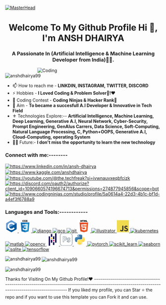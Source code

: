 [![MasterHead](https://firebasestorage.googleapis.com/v0/b/flexi-coding.appspot.com/o/dempgi7-520f8d5f-63d4-4453-8822-dbc149ae27f8.gif?alt=media&token=91c0c7b2-93c3-4029-b011-1a8703c5730d)](https://rishavchanda.io)
<h1 align="center">Welcome To My Github Profile Hi 👋, I'm ANSH DHAIRYA</h1>
<h3 align="center">A Passionate In (Artificial Intelligence & Machine Learning Developer from India)👨‍💻.</h3>
<img align="right" alt="Coding" width="400" src="https://cdn.dribbble.com/users/1162077/screenshots/3848914/programmer.gif">

<p align="left"> <img src="https://komarev.com/ghpvc/?username=anshdhairya99&label=Profile%20views&color=0e75b6&style=flat" alt="anshdhairya99" /> </p>

- 📫 How to reach me - **LINKDIN, INSTAGRAM, TWITTER, DISCORD**
- ⚡ Hobbies - **I Loved Coding & Problem Solver🧿!❤**
- 🔹 Coding Contest - **Coding Ninjas & Hacker Rank🔰**
- 🧿 Aim - **To became a succesfull A.I Developer & Innovative in Tech Field**
- ⚜ Technologies Explore:-- **Artificial Intelligence, Machine Learning, Deep Learning, Generative A.I, Neural Network, Cyber-Security, Prompt Engineering, GenAlus Carrers, Data Science, Soft-Computing, Natural Language Processing, C, Python+OOPS, Generative A.I, Cloud-Computing, operating System**
- 👨‍💻 Future:- **I don't miss the opportunity to learn the new technology**
<h3 align="left">Connect with me:--------</h3>
<p align="left">
<a href="https://linkedin.com/in/https://www.linkedin.com/in/ansh-dhairya" target="blank"><img align="center" src="https://raw.githubusercontent.com/rahuldkjain/github-profile-readme-generator/master/src/images/icons/Social/linked-in-alt.svg" alt="https://www.linkedin.com/in/ansh-dhairya" height="30" width="40" /></a>
<a href="https://kaggle.com/https://www.kaggle.com/anshdhairya" target="blank"><img align="center" src="https://raw.githubusercontent.com/rahuldkjain/github-profile-readme-generator/master/src/images/icons/Social/kaggle.svg" alt="https://www.kaggle.com/anshdhairya" height="30" width="40" /></a>
<a href="https://www.youtube.com/c/https://youtube.com/@the.techfreak?si=ivwnauvxeqbfcizk" target="blank"><img align="center" src="https://raw.githubusercontent.com/rahuldkjain/github-profile-readme-generator/master/src/images/icons/Social/youtube.svg" alt="https://youtube.com/@the.techfreak?si=ivwnauvxeqbfcizk" height="30" width="40" /></a>
<a href="https://discord.gg/https://discord.com/oauth2/authorize?client_id=1090660574196674713&permissions=274877945856&scope=bot" target="blank"><img align="center" src="https://raw.githubusercontent.com/rahuldkjain/github-profile-readme-generator/master/src/images/icons/Social/discord.svg" alt="https://discord.com/oauth2/authorize?client_id=1090660574196674713&permissions=274877945856&scope=bot" height="30" width="40" /></a>
<a href="/https://www.codingninjas.com/studio/profile/5a0614a4-22d3-4b1c-bf1d-a4ef3f6788a9" target="blank"><img align="center" src="https://raw.githubusercontent.com/rahuldkjain/github-profile-readme-generator/master/src/images/icons/Social/rss.svg" alt="https://www.codingninjas.com/studio/profile/5a0614a4-22d3-4b1c-bf1d-a4ef3f6788a9" height="30" width="40" /></a>
</p>

<h3 align="left">Languages and Tools:------------</h3>
<p align="left"> <a href="https://www.cprogramming.com/" target="_blank" rel="noreferrer"> <img src="https://raw.githubusercontent.com/devicons/devicon/master/icons/c/c-original.svg" alt="c" width="40" height="40"/> </a> <a href="https://www.w3schools.com/css/" target="_blank" rel="noreferrer"> <img src="https://raw.githubusercontent.com/devicons/devicon/master/icons/css3/css3-original-wordmark.svg" alt="css3" width="40" height="40"/> </a> <a href="https://www.djangoproject.com/" target="_blank" rel="noreferrer"> <img src="https://cdn.worldvectorlogo.com/logos/django.svg" alt="django" width="40" height="40"/> </a> <a href="https://cloud.google.com" target="_blank" rel="noreferrer"> <img src="https://www.vectorlogo.zone/logos/google_cloud/google_cloud-icon.svg" alt="gcp" width="40" height="40"/> </a> <a href="https://git-scm.com/" target="_blank" rel="noreferrer"> <img src="https://www.vectorlogo.zone/logos/git-scm/git-scm-icon.svg" alt="git" width="40" height="40"/> </a> <a href="https://www.w3.org/html/" target="_blank" rel="noreferrer"> <img src="https://raw.githubusercontent.com/devicons/devicon/master/icons/html5/html5-original-wordmark.svg" alt="html5" width="40" height="40"/> </a> <a href="https://www.adobe.com/in/products/illustrator.html" target="_blank" rel="noreferrer"> <img src="https://www.vectorlogo.zone/logos/adobe_illustrator/adobe_illustrator-icon.svg" alt="illustrator" width="40" height="40"/> </a> <a href="https://developer.mozilla.org/en-US/docs/Web/JavaScript" target="_blank" rel="noreferrer"> <img src="https://raw.githubusercontent.com/devicons/devicon/master/icons/javascript/javascript-original.svg" alt="javascript" width="40" height="40"/> </a> <a href="https://kubernetes.io" target="_blank" rel="noreferrer"> <img src="https://www.vectorlogo.zone/logos/kubernetes/kubernetes-icon.svg" alt="kubernetes" width="40" height="40"/> </a> <a href="https://www.mathworks.com/" target="_blank" rel="noreferrer"> <img src="https://upload.wikimedia.org/wikipedia/commons/2/21/Matlab_Logo.png" alt="matlab" width="40" height="40"/> </a> <a href="https://opencv.org/" target="_blank" rel="noreferrer"> <img src="https://www.vectorlogo.zone/logos/opencv/opencv-icon.svg" alt="opencv" width="40" height="40"/> </a> <a href="https://pandas.pydata.org/" target="_blank" rel="noreferrer"> <img src="https://raw.githubusercontent.com/devicons/devicon/2ae2a900d2f041da66e950e4d48052658d850630/icons/pandas/pandas-original.svg" alt="pandas" width="40" height="40"/> </a> <a href="https://www.photoshop.com/en" target="_blank" rel="noreferrer"> <img src="https://raw.githubusercontent.com/devicons/devicon/master/icons/photoshop/photoshop-line.svg" alt="photoshop" width="40" height="40"/> </a> <a href="https://www.python.org" target="_blank" rel="noreferrer"> <img src="https://raw.githubusercontent.com/devicons/devicon/master/icons/python/python-original.svg" alt="python" width="40" height="40"/> </a> <a href="https://pytorch.org/" target="_blank" rel="noreferrer"> <img src="https://www.vectorlogo.zone/logos/pytorch/pytorch-icon.svg" alt="pytorch" width="40" height="40"/> </a> <a href="https://scikit-learn.org/" target="_blank" rel="noreferrer"> <img src="https://upload.wikimedia.org/wikipedia/commons/0/05/Scikit_learn_logo_small.svg" alt="scikit_learn" width="40" height="40"/> </a> <a href="https://seaborn.pydata.org/" target="_blank" rel="noreferrer"> <img src="https://seaborn.pydata.org/_images/logo-mark-lightbg.svg" alt="seaborn" width="40" height="40"/> </a> <a href="https://www.sqlite.org/" target="_blank" rel="noreferrer"> <img src="https://www.vectorlogo.zone/logos/sqlite/sqlite-icon.svg" alt="sqlite" width="40" height="40"/> </a> <a href="https://www.tensorflow.org" target="_blank" rel="noreferrer"> <img src="https://www.vectorlogo.zone/logos/tensorflow/tensorflow-icon.svg" alt="tensorflow" width="40" height="40"/> </a> </p>

<p><img align="left" src="https://github-readme-stats.vercel.app/api/top-langs?username=anshdhairya99&show_icons=true&locale=en&layout=compact" alt="anshdhairya99" /></p>

<p>&nbsp;<img align="center" src="https://github-readme-stats.vercel.app/api?username=anshdhairya99&show_icons=true&locale=en" alt="anshdhairya99" /></p>

<p><img align="center" src="https://github-readme-streak-stats.herokuapp.com/?user=anshdhairya99&" alt="anshdhairya99"/></p>
Thanks for Visiting On My Github Profile!❤ ----------------------------------------------------------------------------------------------------------------------------------------------
If you liked my profile, you can Star ⭐ the repo and if you want to use this template you can Fork it and can use.




